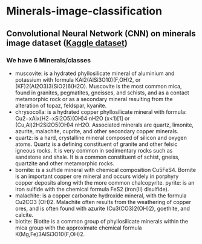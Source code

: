 # Minerals-image-classification

## Convolutional Neural Network (CNN) on minerals image dataset ([Kaggle dataset](https://www.kaggle.com/asiedubrempong/minerals-identification-dataset))
### We have 6 Minerals/classes
* muscovite: is a hydrated phyllosilicate mineral of aluminium and potassium with formula KAl2(AlSi3O10)(F,OH)2, or (KF)2(Al2O3)3(SiO2)6(H2O). Muscovite is the most common mica, found in granites, pegmatites, gneisses, and schists, and as a contact metamorphic rock or as a secondary mineral resulting from the alteration of topaz, feldspar, kyanite.
* chrysocolla: is a hydrated copper phyllosilicate mineral with formula: Cu2−xAlx(H2−xSi2O5)(OH)4·nH2O (x<1)[1] or (Cu,Al)2H2Si2O5(OH)4·nH2O. Associated minerals are quartz, limonite, azurite, malachite, cuprite, and other secondary copper minerals.
* quartz: is a hard, crystalline mineral composed of silicon and oxygen atoms. Quartz is a defining constituent of granite and other felsic igneous rocks. It is very common in sedimentary rocks such as sandstone and shale. It is a common constituent of schist, gneiss, quartzite and other metamorphic rocks.
* bornite: is a sulfide mineral with chemical composition Cu5FeS4. Bornite is an important copper ore mineral and occurs widely in porphyry copper deposits along with the more common chalcopyrite.
pyrite: is an iron sulfide with the chemical formula FeS2 (iron(II) disulfide).
* malachite: is a copper carbonate hydroxide mineral, with the formula Cu2CO3 (OH)2. Malachite often results from the weathering of copper ores, and is often found with azurite (Cu3(CO3)2(OH)2), goethite, and calcite.
* biotite: Biotite is a common group of phyllosilicate minerals within the mica group with the approximate chemical formula K(Mg,Fe)3AlSi3O10(F,OH)2.
